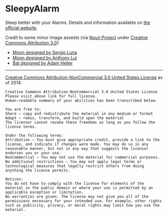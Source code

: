 SleepyAlarm
=======================

Sleep better with your Alarms. Details and information available on [the official website](http://insanj.github.io/SleepyAlarm).

Credit to some minor image assests (via [Noun Project](http://thenounproject.com/) under [Creative Commons Attribution 3.0](http://creativecommons.org/licenses/by/3.0/us/)):
- [Moon designed by Sergio Luna](http://thenounproject.com/term/moon/19765/)
- [Moon designed by Anthony Lui](http://thenounproject.com/term/moon/8517/)
- [Bat designed by Adam Heller](http://thenounproject.com/term/bat/20237/)


---------------------------------------	
[Creative Commons Attribution-NonCommercial 3.0 United States License](http://creativecommons.org/licenses/by-nc/3.0/us/) as of 2014:

	Creative Commons Attribution-NonCommercial 3.0 United States License
	Please visit above link for full license.
	Human-readable summary of your abilities has been transcribed below.
	
	You are free to:
	Share — copy and redistribute the material in any medium or format
	Adapt — remix, transform, and build upon the material
	The licensor cannot revoke these freedoms as long as you follow the license terms.
	
	Under the following terms:
	Attribution — You must give appropriate credit, provide a link to the license, and indicate if changes were made. You may do so in any reasonable manner, but not in any way that suggests the licensor endorses you or your use.
	NonCommercial — You may not use the material for commercial purposes.
	No additional restrictions — You may not apply legal terms or technological measures that legally restrict others from doing anything the license permits.
	
	Notices:
	You do not have to comply with the license for elements of the material in the public domain or where your use is permitted by an applicable exception or limitation.
	No warranties are given. The license may not give you all of the permissions necessary for your intended use. For example, other rights such as publicity, privacy, or moral rights may limit how you use the material.